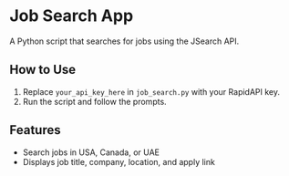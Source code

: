 # Job Search App

A Python script that searches for jobs using the JSearch API.

## How to Use
1. Replace `your_api_key_here` in `job_search.py` with your RapidAPI key.
2. Run the script and follow the prompts.

## Features
- Search jobs in USA, Canada, or UAE
- Displays job title, company, location, and apply link
